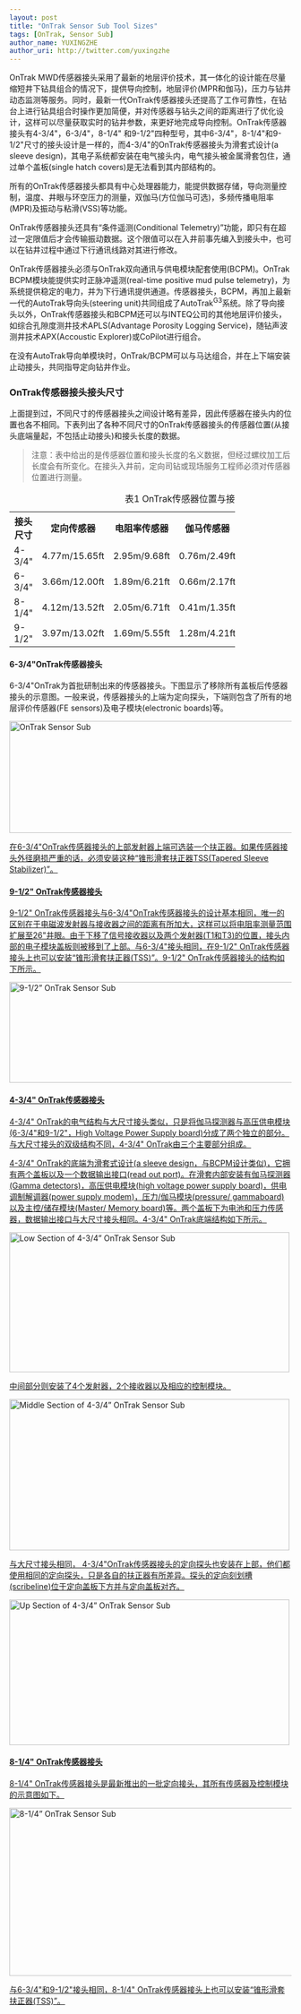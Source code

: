 ```yaml
---
layout: post
title: "OnTrak Sensor Sub Tool Sizes"
tags: [OnTrak, Sensor Sub]
author_name: YUXINGZHE
author_uri: http://twitter.com/yuxingzhe
---
```


<span class="dropcap">O</span>nTrak MWD传感器接头采用了最新的地层评价技术，其一体化的设计能在尽量缩短井下钻具组合的情况下，提供导向控制，地层评价(MPR和伽马)，压力与钻井动态监测等服务。同时，最新一代OnTrak传感器接头还提高了工作可靠性，在钻台上进行钻具组合时操作更加简便，并对传感器与钻头之间的距离进行了优化设计，这样可以尽量获取实时的钻井参数，来更好地完成导向控制。OnTrak传感器接头有4-3/4"，6-3/4"，8-1/4" 和9-1/2"四种型号，其中6-3/4"，8-1/4"和9-1/2"尺寸的接头设计是一样的，而4-3/4"的OnTrak传感器接头为滑套式设计(a sleeve design)，其电子系统都安装在电气接头内，电气接头被金属滑套包住，通过单个盖板(single hatch covers)是无法看到其内部结构的。

所有的OnTrak传感器接头都具有中心处理器能力，能提供数据存储，导向测量控制，温度、井眼与环空压力的测量，双伽马(方位伽马可选)，多频传播电阻率(MPR)及振动与粘滑(VSS)等功能。

OnTrak传感器接头还具有“条件遥测(Conditional Telemetry)”功能，即只有在超过一定限值后才会传输振动数据。这个限值可以在入井前事先编入到接头中，也可以在钻井过程中通过下行通讯线路对其进行修改。

OnTrak传感器接头必须与OnTrak双向通讯与供电模块配套使用(BCPM)。OnTrak BCPM模块能提供实时正脉冲遥测(real-time positive mud pulse telemetry)，为系统提供稳定的电力，并为下行通讯提供通道。传感器接头，BCPM，再加上最新一代的AutoTrak导向头(steering unit)共同组成了AutoTrak<sup>G3</sup>系统。除了导向接头以外，OnTrak传感器接头和BCPM还可以与INTEQ公司的其他地层评价接头，如综合孔隙度测井技术APLS(Advantage Porosity Logging Service)，随钻声波测井技术APX(Accoustic Explorer)或CoPilot进行组合。

在没有AutoTrak导向单模块时，OnTrak/BCPM可以与马达组合，并在上下端安装止动接头，共同指导定向钻井作业。

### OnTrak传感器接头接头尺寸 ###

上面提到过，不同尺寸的传感器接头之间设计略有差异，因此传感器在接头内的位置也各不相同。下表列出了各种不同尺寸的OnTrak传感器接头的传感器位置(从接头底端量起，不包括止动接头)和接头长度的数据。

>注意：表中给出的是传感器位置和接头长度的名义数据，但经过螺纹加工后长度会有所变化。在接头入井前，定向司钻或现场服务工程师必须对传感器位置进行测量。

<table id="customers" align="center" style="width:80%;">
<caption>表1 OnTrak传感器位置与接头长度</caption>
<tr>
<th>接头尺寸</th>
<th>定向传感器</th>
<th>电阻率传感器</th>
<th>伽马传感器</th>
<th>压力传感器</th>
<th>接头长度</th>
</tr>
<tr>
<td>4-3/4"</td>
<td>4.77m/15.65ft</td>
<td>2.95m/9.68ft</td>
<td>0.76m/2.49ft</td>
<td>1.56m/5.12ft</td>
<td>6.16m/20.21ft</td>
</tr>
<tr class="alt">
<td>6-3/4"</td>
<td>3.66m/12.00ft</td>
<td>1.89m/6.21ft</td>
<td>0.66m/2.17ft</td>
<td>0.39m/1.28ft</td>
<td>5.16m/16.93ft</td>
</tr>
<tr>
<td>8-1/4"</td>
<td>4.12m/13.52ft</td>
<td>2.05m/6.71ft</td>
<td>0.41m/1.35ft</td>
<td>0.64m/2.09ft</td>
<td>5.78m/18.96ft</td>
</tr>
<tr class="alt">
<td>9-1/2"</td>
<td>3.97m/13.02ft</td>
<td>1.69m/5.55ft</td>
<td>1.28m/4.21ft</td>
<td>1.09m/3.57ft</td>
<td>5.52m/18.11ft</td>
</tr>
</table>

#### 6-3/4"OnTrak传感器接头 ####

6-3/4"OnTrak为首批研制出来的传感器接头。下图显示了移除所有盖板后传感器接头的示意图。一般来说，传感器接头的上端为定向探头，下端则包含了所有的地层评价传感器(FE sensors)及电子模块(electronic boards)等。

<a target="_blank" href="https://ltcvgg.blu.livefilestore.com/y2pSCMXtdpozjiQN75gIGkPFqmCgsnInw7ZhedDhHRzYLFfWJ7q9j9-eIw_ebZKQzUflvFAR7hkGRGl7AP5oRL86lgJxgiCCG4bwpuB9oHRZyk/OnTrakSensorSubC.png?psid=1">
<img class="aligncenter" title="OnTrak Sensor Sub" style="width:700px;height:200px;" src="https://ltcvgg.blu.livefilestore.com/y2pSCMXtdpozjiQN75gIGkPFqmCgsnInw7ZhedDhHRzYLFfWJ7q9j9-eIw_ebZKQzUflvFAR7hkGRGl7AP5oRL86lgJxgiCCG4bwpuB9oHRZyk/OnTrakSensorSubC.png?psid=1" alt="OnTrak Sensor Sub">

在6-3/4"OnTrak传感器接头的上部发射器上端可选装一个扶正器。如果传感器接头外径磨损严重的话，必须安装这种“锥形滑套扶正器TSS(Tapered Sleeve Stabilizer)”。

#### 9-1/2" OnTrak传感器接头 ####

9-1/2" OnTrak传感器接头与6-3/4"OnTrak传感器接头的设计基本相同，唯一的区别在于电磁波发射器与接收器之间的距离有所加大，这样可以将电阻率测量范围扩展至26"井眼。由于下移了信号接收器以及两个发射器(T1和T3)的位置，接头内部的电子模块盖板则被移到了上部。与6-3/4"接头相同，在9-1/2" OnTrak传感器接头上也可以安装“锥形滑套扶正器(TSS)”。9-1/2" OnTrak传感器接头的结构如下所示。

<a target="_blank" href="https://ltcvgg.blu.livefilestore.com/y2pRpa2LOqJHgjAq_4_MugZ12PNueUgx3ZYTvoMJOhCsU8oZfZJTyzphLumOSDhDoXKCyl-uG45a8G1BoNUeH3qDEVtePaiW0RFasYNY47OQc8/9.5OnTrakSensorSub.jpg?psid=1">
<img class="aligncenter" title="9-1/2” OnTrak Sensor Sub" style="width:700px;height:180px;" src="https://ltcvgg.blu.livefilestore.com/y2pRpa2LOqJHgjAq_4_MugZ12PNueUgx3ZYTvoMJOhCsU8oZfZJTyzphLumOSDhDoXKCyl-uG45a8G1BoNUeH3qDEVtePaiW0RFasYNY47OQc8/9.5OnTrakSensorSub.jpg?psid=1" alt="9-1/2” OnTrak Sensor Sub">

#### 4-3/4" OnTrak传感器接头 ####

4-3/4" OnTrak的电气结构与大尺寸接头类似，只是将伽马探测器与高压供电模块(6-3/4"和9-1/2"，High Voltage Power Supply board)分成了两个独立的部分。与大尺寸接头的双级结构不同，4-3/4" OnTrak由三个主要部分组成。

4-3/4" OnTrak的底端为滑套式设计(a sleeve design，与BCPM设计类似)，它拥有两个盖板以及一个数据输出接口(read out port)。在滑套内部安装有伽马探测器(Gamma detectors)，高压供电模块(high voltage power supply board)，供电调制解调器(power supply modem)，压力/伽马模块(pressure/ gammaboard)以及主控/储存模块(Master/ Memory board)等。两个盖板下为电池和压力传感器，数据输出接口与大尺寸接头相同。4-3/4" OnTrak底端结构如下所示。

<a target="_blank" href="https://ltcvgg.blu.livefilestore.com/y2pq0kOCZ__5b3DRtpOMfXz5NfQvld7uqnOguF7GvSLOLKtKNU3pNE1ZjaLiFWZ8hctl8B6xmvwjNO2pY428bL_AIrOCiLpMAYR0E91m_nCe6k/LS4.75OnTrakSnesorSub.jpg?psid=1">
<img class="aligncenter" title="Low Section of 4-3/4” OnTrak Sensor Sub" style="width:500px;height:250px;" src="https://ltcvgg.blu.livefilestore.com/y2pq0kOCZ__5b3DRtpOMfXz5NfQvld7uqnOguF7GvSLOLKtKNU3pNE1ZjaLiFWZ8hctl8B6xmvwjNO2pY428bL_AIrOCiLpMAYR0E91m_nCe6k/LS4.75OnTrakSnesorSub.jpg?psid=1" alt="Low Section of 4-3/4” OnTrak Sensor Sub">

中间部分则安装了4个发射器，2个接收器以及相应的控制模块。

<a target="_blank" href="https://ltcvgg.blu.livefilestore.com/y2pAGdIPQL7XH0h3G2HgnEmnQsgxykw4zKKPRbsYz9LQKXYN7YkOqBsyug9ukes1zJ6NDVVn-xTpn9QQZzUhG0RkBueVGXTMtfKdmAnwntcjH8/MS4.75OnTrakSensorSub.jpg?psid=1">
<img class="aligncenter" title="Middle Section of 4-3/4” OnTrak Sensor Sub" style="width:500px;height:270px;" src="https://ltcvgg.blu.livefilestore.com/y2pAGdIPQL7XH0h3G2HgnEmnQsgxykw4zKKPRbsYz9LQKXYN7YkOqBsyug9ukes1zJ6NDVVn-xTpn9QQZzUhG0RkBueVGXTMtfKdmAnwntcjH8/MS4.75OnTrakSensorSub.jpg?psid=1" alt="Middle Section of 4-3/4” OnTrak Sensor Sub">

与大尺寸接头相同， 4-3/4"OnTrak传感器接头的定向探头也安装在上部，他们都使用相同的定向探头，只是各自的扶正器有所差异。探头的定向刻划槽(scribeline)位于定向盖板下方并与定向盖板对齐。

<a target="_blank" href="https://ltcvgg.blu.livefilestore.com/y2paJRDcNQYwQMatPeD2CAmrURlfLrAKC-_h-h2rgvFqDycMc7yyF06oCwvjO3k_mFPSQihFZf3raCwK6FGDW9apynuq4-jFFNNrLE0EEzcENg/US4.75OnTrakSensorSub.jpg?psid=1">
<img class="aligncenter" title="Up Section of 4-3/4” OnTrak Sensor Sub" style="width:500px;height:260px;" src="https://ltcvgg.blu.livefilestore.com/y2paJRDcNQYwQMatPeD2CAmrURlfLrAKC-_h-h2rgvFqDycMc7yyF06oCwvjO3k_mFPSQihFZf3raCwK6FGDW9apynuq4-jFFNNrLE0EEzcENg/US4.75OnTrakSensorSub.jpg?psid=1" alt="Up Section of 4-3/4” OnTrak Sensor Sub">

#### 8-1/4" OnTrak传感器接头 ####

8-1/4" OnTrak传感器接头是最新推出的一批定向接头，其所有传感器及控制模块的示意图如下。

<a target="_blank" href="https://ltcvgg.blu.livefilestore.com/y2pply2QGShVBo5PpZEDNbukaSTNCnDxw-XZvERi90CAZxWlWIAHvwAziyQnMir2P4FXOH26GYuwKNdQ8sG4X_JUo1iEAPhnwyiEJcbbW248Ho/8.25OnTrakSensorSub.png?psid=1">
<img class="aligncenter" title="8-1/4” OnTrak Sensor Sub" style="width:600px;height:300px;" src="https://ltcvgg.blu.livefilestore.com/y2pply2QGShVBo5PpZEDNbukaSTNCnDxw-XZvERi90CAZxWlWIAHvwAziyQnMir2P4FXOH26GYuwKNdQ8sG4X_JUo1iEAPhnwyiEJcbbW248Ho/8.25OnTrakSensorSub.png?psid=1" alt="8-1/4” OnTrak Sensor Sub">

与6-3/4"和9-1/2"接头相同，8-1/4" OnTrak传感器接头上也可以安装“锥形滑套扶正器(TSS)”。
